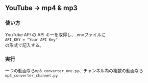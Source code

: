 ## YouTube -> mp4 & mp3
### 使い方
YouTube API の API キーを取得し、.envファイルに  
```API_KEY = "Your API Key" ```  
の形式で記入する。

### 実行
一つの動画なら```mp3_converter_one.py```、チャンネル内の複数の動画なら```mp3_converter_channel.py```
